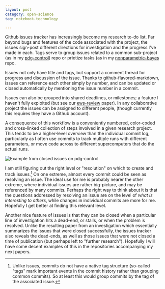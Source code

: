 ```yaml
---
layout: post
category: open-science
tag: notebook-technology

---
```



Github issues tracker has increasingly become my research to-do list.  Far beyond bugs and features of the code associated with the project, the issues sign-post different directions for investigation and the progress I've made in each.  Tags serve to group issues related to a common sub-project (as in my [pdg-control](https://github.com/cboettig/pdg_control/issues)) repo or priotize tasks (as in my [nonparametric-bayes](https://github.com/cboettig/nonparametric-bayes/issues) repo.  

Issues not only have title and tags, but support a comment thread for progress and discussion of the issue.  Thanks to github-flavored-markdown, issues can reference each other simply by number, and can be updated or closed automatically by mentioning the issue number in a commit.  

Issues can also be grouped into shared deadlines, or milestones; a feature I haven't fully exploited (but see our [ews-review](https://github.com/cboettig/ews-review/issues/milestones) paper).  In any collaborative project the issues can be assigned to different people, (though currently this requires they have a Github account).  

A consequence of this workflow is a conveniently numbered, color-coded and cross-linked collection of steps involved in a given research project.  This tends to be a higher-level overview than the individual commit log, particularly as I often use commits to track multiple runs with different parameters, or move code across to different supercomputers that do the actual runs. 


![Example from closed issues on [`pdg-control`](https://github.com/cboettig/pdg_control/issues?labels=&milestone=&page=1&state=closed)](http://farm9.staticflickr.com/8490/8250376085_09f734c6f1.jpg)

I am still figuring out the right level or "resolution" on which to create and track issues.[^1]  On one extreme, almost every commit could be seen as resolving an issue.  The ideal use for me is probably nearer the other extreme, where individual issues are rather big-picture, and may be referenced by many commits.  Perhaps the right way to think about it is that the questions addressed by resolving an issue are on the level of *what is interesting to others*, while changes in individual commits are more for me. Hopefully I get better at finding this relevant level.   

Another nice feature of issues is that they can be closed when a particular line of investigation hits a dead-end, or stalls, or when the problem is resolved.  Unlike the resulting paper from an investigation which essentially summarizes the issues that were closed successfully, the issues tracker also reveals the dead-ends, as well as those issues that were not closed a time of publication (but perhaps left to "further research").  Hopefully I will have some decent examples of this in the repositories accompanying my next papers.  

[^1]: Unlike issues, commits do not have a native tag structure (so-called "tags" mark important events in the commit history rather than grouping common commits).  So at least this would group commits by the tag of the associated issue.  




